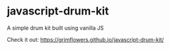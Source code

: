 # javascript-drum-kit
A simple drum kit built using vanilla JS

Check it out: https://grimflowers.github.io/javascript-drum-kit/
